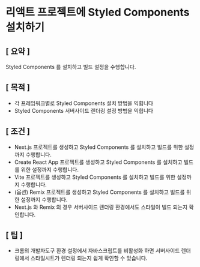 # 리액트 프로젝트에 Styled Components 설치하기

## [ 요약 ]

Styled Components 를 설치하고 빌드 설정을 수행합니다.

## [ 목적 ]
- 각 프레임워크별로 Styled Components 설치 방법을 익힙니다
- Styled Components 서버사이드 렌더링 설정 방법을 익힙니다

## [ 조건 ]
- Next.js 프로젝트를 생성하고 Styled Components 를 설치하고 빌드를 위한 설정까지 수행합니다.
- Create React App 프로젝트를 생성하고 Styled Components 를 설치하고 빌드를 위한 설정까지 수행합니다.
- Vite 프로젝트를 생성하고 Styled Components 를 설치하고 빌드를 위한 설정까지 수행합니다.
- (옵션) Remix 프로젝트를 생성하고 Styled Components 를 설치하고 빌드를 위한 설정까지 수행합니다.
- Next.js 와 Remix 의 경우 서버사이드 렌더링 환경에서도 스타일이 빌드 되는지 확인합니다.

## [ 팁 ]

- 크롬의 개발자도구 환경 설정에서 자바스크립트를 비활성화 하면 서버사이드 렌더링에서 스타일시트가 렌더링 되는지 쉽게 확인할 수 있습니다.
